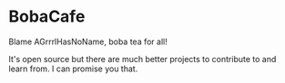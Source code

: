 # BobaCafe

Blame AGrrrlHasNoName, boba tea for all!

It's open source but there are much better projects to contribute to and learn from. I can promise you that.
